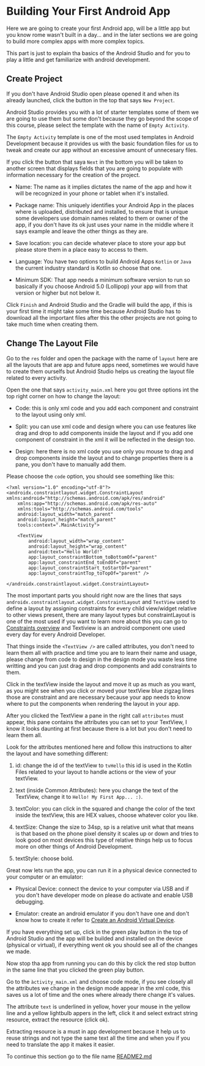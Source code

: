 # Building Your First Android App

Here we are going to create your first Android app, will be a little app but you know rome wasn't built in a day... and in the later sections we are going to build more complex apps with more complex topics.

This part is just to explain tha basics of the Android Studio and for you to play a little and get familiarize with android development.

## Create Project

If you don't have Android Studio open please opened it and when its already launched, click the button in the top that says `New Project`.

Android Studio provides you with a lot of starter templates some of them we are going to use them but some don't because they go beyond the scope of this course, please select the template with the name of `Empty Activity`.

The `Empty Activity` template is one of the most used templates in Android Development because it provides us with the basic foundation files for us to tweak and create our app without an excessive amount of unnecesary files.

If you  click the button that saya `Next` in the bottom you will be taken to another screen that displays fields that you are going to populate with information necessary for the creation of the project.

- Name: The name as it implies dictates the name of the app and how it will be recognized in your phone or tablet when it's installed.

- Package name: This uniquely identifies your Android App in the places where is uploaded, distributed and installed, to ensure that is unique some developers use domain names related to them or owner of the app, if you don't have its ok just uses your name in the middle where it says example and leave the other things as they are.

- Save location: you can decide whatever place to store your app but please store them in a place easy to access to them.

- Language: You have two options to build Android Apps `Kotlin` or `Java` the current industry standard is Kotlin so choose that one.

- Minimum SDK: That app needs a minimum software version to run so basically if you choose Android 5.0 (Lollipop) your app will from that version or higher but not below it.

Click `Finish` and Android Studio and the Gradle will build the app, if this is your first time it might take some time because Android Studio has to download all the important files after this the other projects are not going to take much time when creating them.

## Change The Layout File

Go to the `res` folder and open the package with the name of `layout` here are all the layouts that are app and future apps need, sometimes we would have to create them ourselfs but Android Studio helps us creating the layout file related to every activity.

Open the one that says `activity_main.xml` here you got three options int the top right corner on how to change the layout:

- Code: this is only xml code and you add each component and constraint to the layout using only xml.

- Split: you can use xml code and design where you can use features like drag and drop to add components inside the layout and if you add one component of constraint in the xml it will be reflected in the design too.

- Design: here there is no xml code you use only you mouse to drag and drop components inside the layout and to change properties there is a pane, you don't have to manually add them.

Please choose the `code` option, you should see something like this:

```
<?xml version="1.0" encoding="utf-8"?>
<androidx.constraintlayout.widget.ConstraintLayout xmlns:android="http://schemas.android.com/apk/res/android"
    xmlns:app="http://schemas.android.com/apk/res-auto"
    xmlns:tools="http://schemas.android.com/tools"
    android:layout_width="match_parent"
    android:layout_height="match_parent"
    tools:context=".MainActivity">

    <TextView
        android:layout_width="wrap_content"
        android:layout_height="wrap_content"
        android:text="Hello World!"
        app:layout_constraintBottom_toBottomOf="parent"
        app:layout_constraintEnd_toEndOf="parent"
        app:layout_constraintStart_toStartOf="parent"
        app:layout_constraintTop_toTopOf="parent" />

</androidx.constraintlayout.widget.ConstraintLayout>
```

The most important parts you should right now are the lines that says `androidx.constraintlayout.widget.ConstraintLayout` and `TextView` used to define a layout by assigning constraints for every child view/widget relative to other views present, there are many layout types but constraintLayout is one of the most used if you want to learn more about this you can go to [Constraints overview](https://developer.android.com/develop/ui/views/layout/constraint-layout#constraints-overview) and Textiview is an android component one used every day for every Android Developer.

That things inside the `<TextView />` are called attributes, you don't need to learn them all with practice and time you are to learn their name and usage,  please change from code to design in the design mode you waste less time writting and you can just drag and drop components and add constraints to them.

Click in the textView inside the layout and move it up as much as you want, as you might see when you click or moved your textView blue zigzag lines those are constraint and are necessary because your app needs to know where to put the components when rendering the layout in your app.

After you clicked the TextView a pane in the right call `attributes` must appear, this pane contains the attributes you can set to your TextView, I know it looks daunting at first because there is a lot but you don't need to learn them all.

Look for the attributes mentioned here and follow this instructions to alter the layout and have something different:

1. id: change the id of the textView to `tvHello` this id is used in the Kotlin Files related to your layout to handle actions or the view of your textView.

2. text (inside Common Attributes): here you change the text of the TextView, change it to `Hello! My First App... :)`.

3. textColor: you can click in the squared and change the color of the text inside the textView, this are HEX values, choose whatever color you like.

4. textSize: Change the size to 34sp, sp is a relative unit what that means is that based on the phone pixel density it scales up or down and tries to look good on most devices this type of relative things help us to focus more on other things of Android Development.

5. textStyle: choose bold.
 
Great now lets run the app, you can run it in a physical device connected to your computer or an emulator:

- Physical Device: connect the device to your computer via USB and if you don't have developer mode on please do activate and enable USB debugging.

- Emulator: create an android emulator if you don't have one and don't know how to create it refer to [Create an Android Virtual Device](https://developer.android.com/studio/run/emulator#avd).

If you have everything set up, click in the green play button in the top of Android Studio and the app will be builded and installed on the device (physical or virtual), if everything went ok you should see all of the changes we made.

Now stop tha app from running you can do this by click the red stop button in the same line that you clicked the green play button.

Go to the `àctivity_main.xml` and choose code mode, if you see closely all the attributes we change in the design mode appear in the xml code, this saves us a lot of time and the ones where already there change it's values.

The attribute `text` is underlined in yellow, hover your mouse in the yellow line and a yellow lightbulb appers in the left, click it and select extract string resource, extract the resource (click ok).

Extracting resource is a must in app development because it help us to reuse strings and not type the same text all the time and when you if you need to translate the app it makes it easier.

To continue this section go to the file name [README2.md](day-1/first-android-app/README2.md)

